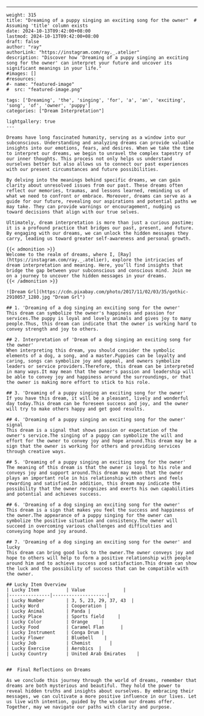 ---
    weight: 315
    title: "Dreaming of a puppy singing an exciting song for the owner"  # Assuming 'title' column exists
    date: 2024-10-13T09:42:00+08:00
    lastmod: 2024-10-13T09:42:00+08:00
    draft: false
    author: "ray"
    authorLink: "https://instagram.com/ray._.atelier"
    description: "Discover how 'Dreaming of a puppy singing an exciting song for the owner' can interpret your future and uncover its significant meanings in your life."
    #images: []
    #resources:
    #- name: "featured-image"
    #  src: "featured-image.png"
    
    tags: ['Dreaming', 'the', 'singing', 'for', 'a', 'an', 'exciting', 'song', 'of', 'owner', 'puppy']
    categories: ["Dream Interpretation"]
    
    lightgallery: true
    ---
    
    Dreams have long fascinated humanity, serving as a window into our subconscious. Understanding and analyzing dreams can provide valuable insights into our emotions, fears, and desires. When we take the time to interpret our dreams, we begin to unravel the complex tapestry of our inner thoughts. This process not only helps us understand ourselves better but also allows us to connect our past experiences with our present circumstances and future possibilities.
    
    By delving into the meanings behind specific dreams, we can gain clarity about unresolved issues from our past. These dreams often reflect our memories, traumas, and lessons learned, reminding us of what we need to confront or embrace. Moreover, dreams can serve as a guide for our future, revealing our aspirations and potential paths we may take. They can provide warnings or encouragement, nudging us toward decisions that align with our true selves.
    
    Ultimately, dream interpretation is more than just a curious pastime; it is a profound practice that bridges our past, present, and future. By engaging with our dreams, we can unlock the hidden messages they carry, leading us toward greater self-awareness and personal growth.
    
    {{< admonition >}}
    Welcome to the realm of dreams, where I, [Ray](https://instagram.com/ray._.atelier), explore the intricacies of dream interpretation and meaning. Here, you’ll find insights that bridge the gap between your subconscious and conscious mind. Join me on a journey to uncover the hidden messages in your dreams.
    {{< /admonition >}}
    
    ![Dream Grl](https://cdn.pixabay.com/photo/2017/11/02/03/35/gothic-2910057_1280.jpg "Dream Grl")
    
    ## 1. 'Dreaming of a dog singing an exciting song for the owner'
    This dream can symbolize the owner's happiness and passion for services.The puppy is loyal and lovely animals and gives joy to many people.Thus, this dream can indicate that the owner is working hard to convey strength and joy to others.
    
    ## 2. Interpretation of 'Dream of a dog singing an exciting song for the owner'
    When interpreting this dream, you should consider the symbolic elements of a dog, a song, and a master.Puppies can be loyalty and caring, songs can symbolize joy and appeal, and owners symbolize leaders or service providers.Therefore, this dream can be interpreted in many ways.It may mean that the owner's passion and leadership will be able to convey joy and happiness around the surroundings, or that the owner is making more effort to stick to his role.
    
    ## 3. 'Dreaming of a puppy singing an exciting song for the owner'
    If you have this dream, it will be a pleasant, lively and wonderful day today.This dream can be foreseen success and joy, and the owner will try to make others happy and get good results.
    
    ## 4. 'Dreaming of a puppy singing an exciting song for the owner' signal
    This dream is a signal that shows passion or expectation of the owner's service.The singing of a puppy can symbolize the will and effort for the owner to convey joy and hope around.This dream may be a sign that the owner is working for others and providing services through creative ways.
    
    ## 5. 'Dreaming of a puppy singing an exciting song for the owner'
    The meaning of this dream is that the owner is loyal to his role and conveys joy and support around.This dream may mean that the owner plays an important role in his relationship with others and feels rewarding and satisfied.In addition, this dream may indicate the possibility that the owner recognizes and exerts his own capabilities and potential and achieves success.
    
    ## 6. 'Dreaming of a dog singing an exciting song for the owner'
    This dream is a sign that makes you feel the success and happiness of the owner.The appearance of a puppy singing for the owner can symbolize the positive situation and consistency.The owner will succeed in overcoming various challenges and difficulties and conveying hope and joy around.
    
    ## 7. 'Dreaming of a dog singing an exciting song for the owner' and lucky
    This dream can bring good luck to the owner.The owner conveys joy and hope to others will help to form a positive relationship with people around him and to achieve success and satisfaction.This dream can show the luck and the possibility of success that can be compatible with the owner.
    
    ## Lucky Item Overview
    | Lucky Item          | Value              |
    |---------------|--------------------|
    | Lucky Number        | 3, 5, 23, 29, 37, 43  |
    | Lucky Word          | Cooperation |
    | Lucky Animal        | Panda |
    | Lucky Place         | Sports field     |
    | Lucky Color         | Orange     |
    | Lucky Food          | Caramel Flan      |
    | Lucky Instrument    | Conga Drum |
    | Lucky Flower        | Bluebell    |
    | Lucky Job           | Chemist       |
    | Lucky Exercise      | Aerobics  |
    | Lucky Country       | United Arab Emirates    |
    
    
    ##  Final Reflections on Dreams
    
    As we conclude this journey through the world of dreams, remember that dreams are both mysterious and beautiful. They hold the power to reveal hidden truths and insights about ourselves. By embracing their messages, we can cultivate a more positive influence in our lives. Let us live with intention, guided by the wisdom our dreams offer. Together, may we navigate our paths with clarity and purpose.
    